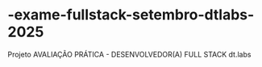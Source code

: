 # -exame-fullstack-setembro-dtlabs-2025
Projeto AVALIAÇÃO PRÁTICA - DESENVOLVEDOR(A) FULL  STACK  dt.labs
